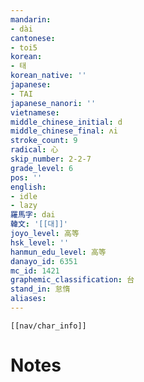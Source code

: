 ```yaml
---
mandarin:
- dài
cantonese:
- toi5
korean:
- 태
korean_native: ''
japanese:
- TAI
japanese_nanori: ''
vietnamese:
middle_chinese_initial: d
middle_chinese_final: ʌi
stroke_count: 9
radical: 心
skip_number: 2-2-7
grade_level: 6
pos: ''
english:
- idle
- lazy
羅馬字: dai
韓文: '[[대]]'
joyo_level: 高等
hsk_level: ''
hanmun_edu_level: 高等
danayo_id: 6351
mc_id: 1421
graphemic_classification: 台
stand_in: 怠惰
aliases:
---
```

```meta-bind-embed
[[nav/char_info]]
```

# Notes
